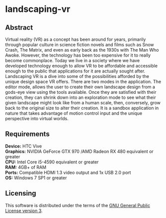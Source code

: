 # landscaping-vr
<h2>Abstract</h2>

Virtual reality (VR) as a concept has been around for years, primarily through popular culture in science fiction novels and films such as Snow Crash, The Matrix, and even as early back as the 1930s with The Man Who Awoke. However, the technology has been too expensive for it to really become commonplace. Today we live in a society where we have developed technology enough to allow VR to be affordable and accessible enough to the public that applications for it are actually sought after. Landscaping VR is a dive into some of the possibilities afforded by the unique design space VR offers. There are two modes in the application. The editor mode, allows the user to create their own landscape design from a gods-eye view using the tools available. Once they are satisfied with their creation, they can shrink down into an exploration mode to see what their given landscape might look like from a human scale, then, conversely, grow back to the original size to alter their creation. It is a sandbox application in nature that takes advantage of motion control input and the unique perspective into virtual worlds. 

<h2>Requirements</h2>

<b>Device:</b> HTC Vive<br>
<b>Graphics:</b> NVIDIA GeForce GTX 970 /AMD Radeon RX 480 equivalent or greater<br>
<b>CPU:</b> Intel Core i5-4590 equivalent or greater<br>
<b>RAM:</b> 4GB+ of RAM<br>
<b>Ports:</b> Compatible HDMI 1.3 video output and 1x USB 2.0 port<br>
<b>OS:</b> Windows 7 SP1 or greater

<h2>Licensing</h2>

This software is distributed under the terms of the <a href="http://www.gnu.org/licenses/gpl-3.0.en.html">GNU General Public License version 3</a>.

